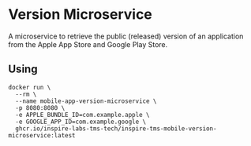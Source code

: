 # Version Microservice

A microservice to retrieve the public (released) version of an application from the
Apple App Store and Google Play Store.

## Using

```shell
docker run \
  --rm \
  --name mobile-app-version-microservice \
  -p 8080:8080 \
  -e APPLE_BUNDLE_ID=com.example.apple \
  -e GOOGLE_APP_ID=com.example.google \
  ghcr.io/inspire-labs-tms-tech/inspire-tms-mobile-version-microservice:latest
```